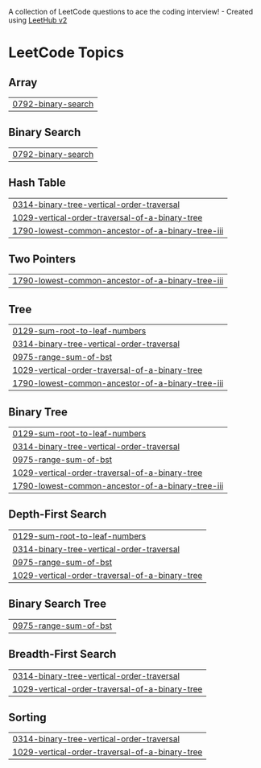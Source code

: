 A collection of LeetCode questions to ace the coding interview! - Created using [LeetHub v2](https://github.com/arunbhardwaj/LeetHub-2.0)
<!---LeetCode Topics Start-->
# LeetCode Topics
## Array
|  |
| ------- |
| [0792-binary-search](https://github.com/NosheenYounas/leetcode/tree/master/0792-binary-search) |
## Binary Search
|  |
| ------- |
| [0792-binary-search](https://github.com/NosheenYounas/leetcode/tree/master/0792-binary-search) |
## Hash Table
|  |
| ------- |
| [0314-binary-tree-vertical-order-traversal](https://github.com/NosheenYounas/leetcode/tree/master/0314-binary-tree-vertical-order-traversal) |
| [1029-vertical-order-traversal-of-a-binary-tree](https://github.com/NosheenYounas/leetcode/tree/master/1029-vertical-order-traversal-of-a-binary-tree) |
| [1790-lowest-common-ancestor-of-a-binary-tree-iii](https://github.com/NosheenYounas/leetcode/tree/master/1790-lowest-common-ancestor-of-a-binary-tree-iii) |
## Two Pointers
|  |
| ------- |
| [1790-lowest-common-ancestor-of-a-binary-tree-iii](https://github.com/NosheenYounas/leetcode/tree/master/1790-lowest-common-ancestor-of-a-binary-tree-iii) |
## Tree
|  |
| ------- |
| [0129-sum-root-to-leaf-numbers](https://github.com/NosheenYounas/leetcode/tree/master/0129-sum-root-to-leaf-numbers) |
| [0314-binary-tree-vertical-order-traversal](https://github.com/NosheenYounas/leetcode/tree/master/0314-binary-tree-vertical-order-traversal) |
| [0975-range-sum-of-bst](https://github.com/NosheenYounas/leetcode/tree/master/0975-range-sum-of-bst) |
| [1029-vertical-order-traversal-of-a-binary-tree](https://github.com/NosheenYounas/leetcode/tree/master/1029-vertical-order-traversal-of-a-binary-tree) |
| [1790-lowest-common-ancestor-of-a-binary-tree-iii](https://github.com/NosheenYounas/leetcode/tree/master/1790-lowest-common-ancestor-of-a-binary-tree-iii) |
## Binary Tree
|  |
| ------- |
| [0129-sum-root-to-leaf-numbers](https://github.com/NosheenYounas/leetcode/tree/master/0129-sum-root-to-leaf-numbers) |
| [0314-binary-tree-vertical-order-traversal](https://github.com/NosheenYounas/leetcode/tree/master/0314-binary-tree-vertical-order-traversal) |
| [0975-range-sum-of-bst](https://github.com/NosheenYounas/leetcode/tree/master/0975-range-sum-of-bst) |
| [1029-vertical-order-traversal-of-a-binary-tree](https://github.com/NosheenYounas/leetcode/tree/master/1029-vertical-order-traversal-of-a-binary-tree) |
| [1790-lowest-common-ancestor-of-a-binary-tree-iii](https://github.com/NosheenYounas/leetcode/tree/master/1790-lowest-common-ancestor-of-a-binary-tree-iii) |
## Depth-First Search
|  |
| ------- |
| [0129-sum-root-to-leaf-numbers](https://github.com/NosheenYounas/leetcode/tree/master/0129-sum-root-to-leaf-numbers) |
| [0314-binary-tree-vertical-order-traversal](https://github.com/NosheenYounas/leetcode/tree/master/0314-binary-tree-vertical-order-traversal) |
| [0975-range-sum-of-bst](https://github.com/NosheenYounas/leetcode/tree/master/0975-range-sum-of-bst) |
| [1029-vertical-order-traversal-of-a-binary-tree](https://github.com/NosheenYounas/leetcode/tree/master/1029-vertical-order-traversal-of-a-binary-tree) |
## Binary Search Tree
|  |
| ------- |
| [0975-range-sum-of-bst](https://github.com/NosheenYounas/leetcode/tree/master/0975-range-sum-of-bst) |
## Breadth-First Search
|  |
| ------- |
| [0314-binary-tree-vertical-order-traversal](https://github.com/NosheenYounas/leetcode/tree/master/0314-binary-tree-vertical-order-traversal) |
| [1029-vertical-order-traversal-of-a-binary-tree](https://github.com/NosheenYounas/leetcode/tree/master/1029-vertical-order-traversal-of-a-binary-tree) |
## Sorting
|  |
| ------- |
| [0314-binary-tree-vertical-order-traversal](https://github.com/NosheenYounas/leetcode/tree/master/0314-binary-tree-vertical-order-traversal) |
| [1029-vertical-order-traversal-of-a-binary-tree](https://github.com/NosheenYounas/leetcode/tree/master/1029-vertical-order-traversal-of-a-binary-tree) |
<!---LeetCode Topics End-->
